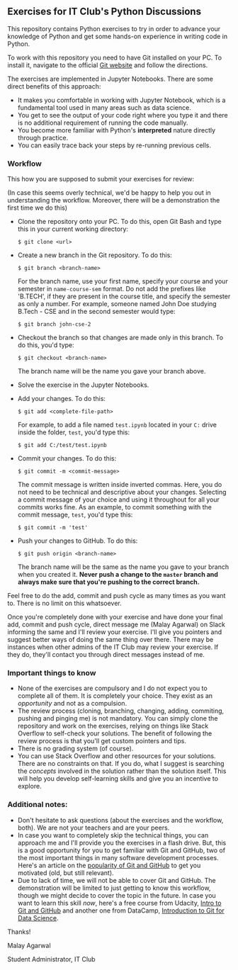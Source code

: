 ## Exercises for IT Club's Python Discussions

This repository contains Python exercises to try in order to advance your knowledge of Python and get some hands-on experience in writing code in Python.

To work with this repository you need to have Git installed on your PC. To install it, navigate to the official [Git website](https://git-scm.com/) and follow the directions. 

The exercises are implemented in Jupyter Notebooks. There are some direct benefits of this approach:
* It makes you comfortable in working with Jupyter Notebook, which is a fundamental tool used in many areas such as data science.
* You get to see the output of your code right where you type it and there is no additional requirement of running the code manually.
* You become more familiar with Python's **interpreted** nature directly through practice.
* You can easily trace back your steps by re-running previous cells.

### Workflow

This how you are supposed to submit your exercises for review:

(In case this seems overly technical, we'd be happy to help you out in understanding the workflow. Moreover, there will be a demonstration the first time we do this)

* Clone the repository onto your PC. To do this, open Git Bash and type this in your current working directory:

    ```console
    $ git clone <url>
    ```

* Create a new branch in the Git repository. To do this:

    ```console
    $ git branch <branch-name>
    ```

    For the branch name, use your first name, specify your course and your semester in `name-course-sem` format. Do not add the prefixes like 'B.TECH', if they are present in the course title, and specify the semester as only a number. For example, someone named John Doe studying B.Tech - CSE and in the second semester would type:

    ```console
    $ git branch john-cse-2
    ```

* Checkout the branch so that changes are made only in this branch. To do this, you'd type:

    ```console
    $ git checkout <branch-name>
    ```

    The branch name will be the name you gave your branch above.

* Solve the exercise in the Jupyter Notebooks.

* Add your changes. To do this:

    ```console
    $ git add <complete-file-path>
    ```

    For example, to add a file named `test.ipynb` located in your `C:` drive inside the folder, `test`, you'd type this:

    ```console
    $ git add C:/test/test.ipynb
    ```

* Commit your changes. To do this:

    ```console
    $ git commit -m <commit-message>
    ```

    The commit message is written inside inverted commas. Here, you do not need to be technical and descriptive about your changes. Selecting a commit message of your choice and using it throughout for all your commits works fine. As an example, to commit something with the commit message, `test`, you'd type this:

    ```console
    $ git commit -m 'test'
    ```

* Push your changes to GitHub. To do this:

    ```console
    $ git push origin <branch-name>
    ```

    The branch name will be the same as the name you gave to your branch when you created it. **Never push a change to the `master` branch and always make sure that you're pushing to the correct branch.**

Feel free to do the add, commit and push cycle as many times as you want to. There is no limit on this whatsoever.

Once you're completely done with your exercise and have done your final add, commit and push cycle, direct message me (Malay Agarwal) on Slack informing the same and I'll review your exercise. I'll give you pointers and suggest better ways of doing the same thing over there. There may be instances when other admins of the IT Club may review your exercise. If they do, they'll contact you through direct messages instead of me.

### Important things to know
* None of the exercises are compulsory and I do not expect you to complete all of them. It is completely your choice. They exist as an _opportunity_ and not as a compulsion.
* The review process (cloning, branching, changing, adding, commiting, pushing and pinging me) is not mandatory. You can simply clone the repository and work on the exercises, relying on things like Stack Overflow to self-check your solutions. The benefit of following the review process is that you'll get custom pointers and tips. 
* There is no grading system (of course).
* You can use Stack Overflow and other resources for your solutions. There are no constraints on that. If you do, what I suggest is searching the _concepts_ involved in the solution rather than the solution itself. This will help you develop self-learning skills and give you an incentive to explore.

### Additional notes:
* Don't hesitate to ask questions (about the exercises and the workflow, both). We are not your teachers and are your peers.
* In case you want to completely skip the technical things, you can approach me and I'll provide you the exercises in a flash drive. But, this is a good opportunity for you to get familiar with Git and GitHub, two of the most important things in many software development processes. Here's an article on the [popularity of Git and GitHub](https://www.wired.com/2015/03/github-conquered-google-microsoft-everyone-else/) to get you motivated (old, but still relevant).
* Due to lack of time, we will not be able to cover Git and GitHub. The demonstration will be limited to just getting to know this workflow, though we might decide to cover the topic in the future. In case you want to learn this skill _now_, here's a free course from Udacity, [Intro to Git and GitHub](https://in.udacity.com/course/how-to-use-git-and-github--ud775) and another one from DataCamp, [Introduction to Git for Data Science](https://www.datacamp.com/courses/introduction-to-git-for-data-science).


Thanks!

Malay Agarwal

Student Administrator, IT Club
